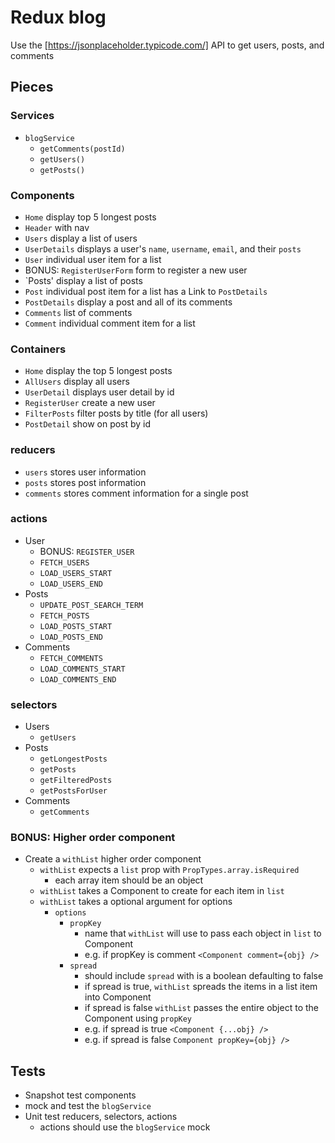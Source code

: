 # Redux blog

Use the [https://jsonplaceholder.typicode.com/] API to
get users, posts, and comments

## Pieces

### Services

* `blogService`
  * `getComments(postId)`
  * `getUsers()`
  * `getPosts()`

### Components

* `Home` display top 5 longest posts
* `Header` with nav
* `Users` display a list of users
* `UserDetails` displays a user's `name`, `username`, `email`, and their `posts`
* `User` individual user item for a list
* BONUS: `RegisterUserForm` form to register a new user
* `Posts' display a list of posts
* `Post` individual post item for a list has a Link to `PostDetails`
* `PostDetails` display a post and all of its comments
* `Comments` list of comments
* `Comment` individual comment item for a list

### Containers

* `Home` display the top 5 longest posts
* `AllUsers` display all users
* `UserDetail` displays user detail by id
* `RegisterUser` create a new user
* `FilterPosts` filter posts by title (for all users)
* `PostDetail` show on post by id 


### reducers

* `users` stores user information
* `posts` stores post information
* `comments` stores comment information for a single post

### actions

* User
  * BONUS: `REGISTER_USER`
  * `FETCH_USERS`
  * `LOAD_USERS_START`
  * `LOAD_USERS_END`
* Posts
  * `UPDATE_POST_SEARCH_TERM`
  * `FETCH_POSTS`
  * `LOAD_POSTS_START`
  * `LOAD_POSTS_END`
* Comments
  * `FETCH_COMMENTS`
  * `LOAD_COMMENTS_START`
  * `LOAD_COMMENTS_END`

### selectors

* Users
  * `getUsers`
* Posts
  * `getLongestPosts`
  * `getPosts`
  * `getFilteredPosts`
  * `getPostsForUser`
* Comments
  * `getComments`

### BONUS: Higher order component

* Create a `withList` higher order component
  * `withList` expects a `list` prop with `PropTypes.array.isRequired`
    * each array item should be an object
  * `withList` takes a Component to create for each item in `list`
  * `withList` takes a optional argument for options
    * `options`
      * `propKey`
        * name that `withList` will use to pass each object in `list` to Component
        * e.g. if propKey is comment `<Component comment={obj} />`
      * `spread`
        * should include `spread` with is a boolean defaulting to false
        * if spread is true, `withList` spreads the items in a list item into Component
        * if spread is false `withList` passes the entire object to the Component using
          `propKey`
        * e.g. if spread is true `<Component {...obj} />`
        * e.g. if spread is false `Component propKey={obj} />`

## Tests

* Snapshot test components
* mock and test the `blogService`
* Unit test reducers, selectors, actions
  * actions should use the `blogService` mock
